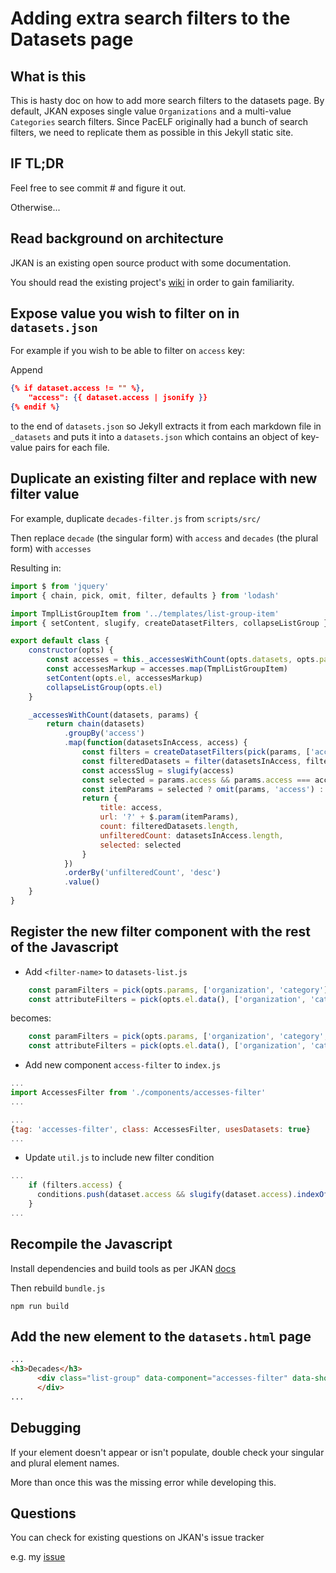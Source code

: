 # Adding extra search filters to the Datasets page

## What is this

This is hasty doc on how to add more search filters to the datasets page.  By default, JKAN exposes single value `Organizations` and a multi-value `Categories` search filters.  Since PacELF originally had a bunch of search filters, we need to replicate them as possible in this Jekyll static site.

## IF TL;DR

Feel free to see commit # and figure it out.

Otherwise...

## Read background on architecture

JKAN is an existing open source product with some documentation.

You should read the existing project's [wiki](https://github.com/timwis/jkan/wiki) in order to gain familiarity.

## Expose value you wish to filter on in `datasets.json`

For example if you wish to be able to filter on `access` key:

Append

```json
{% if dataset.access != "" %},
    "access": {{ dataset.access | jsonify }}
{% endif %}
```

to the end of `datasets.json` so Jekyll extracts it from each markdown file in `_datasets`
and puts it into a `datasets.json` which contains an object of key-value pairs for each file.

## Duplicate an existing filter and replace with new filter value

For example, duplicate `decades-filter.js` from `scripts/src/`

Then replace `decade` (the singular form) with `access` and `decades` (the plural form) with `accesses`

Resulting in:

```javascript
import $ from 'jquery'
import { chain, pick, omit, filter, defaults } from 'lodash'

import TmplListGroupItem from '../templates/list-group-item'
import { setContent, slugify, createDatasetFilters, collapseListGroup } from '../util'

export default class {
    constructor(opts) {
        const accesses = this._accessesWithCount(opts.datasets, opts.params)
        const accessesMarkup = accesses.map(TmplListGroupItem)
        setContent(opts.el, accessesMarkup)
        collapseListGroup(opts.el)
    }

    _accessesWithCount(datasets, params) {
        return chain(datasets)
            .groupBy('access')
            .map(function(datasetsInAccess, access) {
                const filters = createDatasetFilters(pick(params, ['access']))
                const filteredDatasets = filter(datasetsInAccess, filters)
                const accessSlug = slugify(access)
                const selected = params.access && params.access === accessSlug
                const itemParams = selected ? omit(params, 'access') : defaults({ access: accessSlug }, params)
                return {
                    title: access,
                    url: '?' + $.param(itemParams),
                    count: filteredDatasets.length,
                    unfilteredCount: datasetsInAccess.length,
                    selected: selected
                }
            })
            .orderBy('unfilteredCount', 'desc')
            .value()
    }
}
```

## Register the new filter component with the rest of the Javascript

* Add `<filter-name>` to `datasets-list.js`

```javascript
    const paramFilters = pick(opts.params, ['organization', 'category'])
    const attributeFilters = pick(opts.el.data(), ['organization', 'category'])
```

becomes:

```javascript
    const paramFilters = pick(opts.params, ['organization', 'category', 'access'])
    const attributeFilters = pick(opts.el.data(), ['organization', 'category', 'access'])
```

* Add new component `access-filter` to `index.js`

```javascript
...
import AccessesFilter from './components/accesses-filter'
...
```

```javascript
...
{tag: 'accesses-filter', class: AccessesFilter, usesDatasets: true}
...
```

* Update `util.js` to include new filter condition

```javascript
...
    if (filters.access) {
      conditions.push(dataset.access && slugify(dataset.access).indexOf(filters.access) !== -1)
    }
...
```

## Recompile the Javascript

Install dependencies and build tools as per JKAN [docs](https://github.com/timwis/jkan/wiki/Architecture#development-1)

Then rebuild `bundle.js`

```shell
npm run build
```

## Add the new element to the `datasets.html` page

```html
...
<h3>Decades</h3>
      <div class="list-group" data-component="accesses-filter" data-show="5">
      </div>
...
```

## Debugging

If your element doesn't appear or isn't populate, double check your singular and plural element names.

More than once this was the missing error while developing this.

## Questions

You can check for existing questions on JKAN's issue tracker

e.g. my [issue](https://github.com/timwis/jkan/issues/155)
